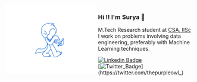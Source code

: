 <img align="left" src="https://github.com/sooftware/sooftware/blob/master/images/octocat.gif" width=250>

### Hi !! I'm Surya 👋

M.Tech Research student at [CSA, IISc](https://www.csa.iisc.ac.in/)  
I work on problems involving data engineering, preferably with Machine Learning techniques.  


[![Linkedin Badge](https://img.shields.io/badge/-LinkedIn-blue?style=flat-square&logo=Linkedin&logoColor=white&link=https://www.linkedin.com/in/suryaprakashsahu/)](https://www.linkedin.com/in/suryaprakashsahu/)	
[![Twitter_Badge](https://img.shields.io/badge/-Twitter-1DA1F2?style=flat-square&logo=Twitter&logoColor=white&link=https://twitter.com/thepurpleowl_)](https://twitter.com/thepurpleowl_)

<!--
[![Tech Blog Badge](http://img.shields.io/badge/-Tech%20blog-black?style=flat-square&logo=github)](https://blog.naver.com/sooftware)	
[![Gmail Badge](https://img.shields.io/badge/Gmail-d14836?style=flat-square&logo=Gmail&logoColor=white&link=mailto:sh951011@gmail.com)](mailto:sh951011@gmail.com)
[![Facebook Badge](https://img.shields.io/badge/facebook-1877f2?style=flat-square&logo=facebook&logoColor=white&link=https://www.facebook.com/sooftware95)](https://www.facebook.com/sooftware95)
-->

<!--
**thepurpleowl/thepurpleowl** is a ✨ _special_ ✨ repository because its `README.md` (this file) appears on your GitHub profile.

Here are some ideas to get you started:

- 🔭 I’m currently working on ...
- 🌱 I’m currently learning ...
- 👯 I’m looking to collaborate on ...
- 🤔 I’m looking for help with ...
- 💬 Ask me about ...
- 📫 How to reach me: ...
- 😄 Pronouns: ...
- ⚡ Fun fact: ...
-->
